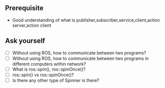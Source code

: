 ## Prerequisite
- Good understanding of what is publisher,subscriber,service,client,action server,action client

## Ask yourself
- [ ] Without using ROS, how to communicate between two programs?
- [ ] Without using ROS, how to communicate between two programs in different computers within network?
- [ ] What is ros::spin(), ros::spinOnce()?
- [ ] ros::spin() vs ros::spinOnce()?
- [ ] Is there any other type of Spinner is there?